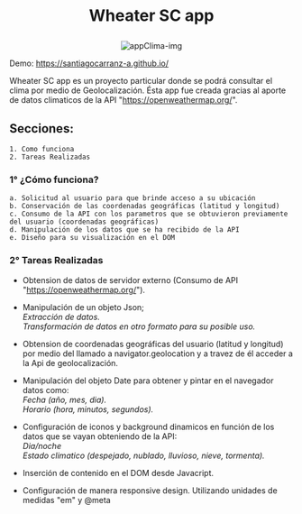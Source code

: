 # <p align ="center">Wheater SC app</p>
<p align ="center">
  <img src="https://github.com/santiagocarranz-a/santiagocarranz-a.github.io/blob/6182f24b13fd441aed308f2c530448862ea37d9b/apcli.png" alt="appClima-img"/>
  <br>
</p>

Demo:
https://santiagocarranz-a.github.io/

Wheater SC app es un proyecto particular donde se podrá consultar el clima por medio de Geolocalización.
Ésta app fue creada gracias al aporte de datos climaticos de la API "https://openweathermap.org/".


## Secciones:
```
1. Como funciona
2. Tareas Realizadas
```

### 1° ¿Cómo funciona?
```
a. Solicitud al usuario para que brinde acceso a su ubicación
b. Conservación de las coordenadas geográficas (latitud y longitud)
c. Consumo de la API con los parametros que se obtuvieron previamente del usuario (coordenadas geográficas)
d. Manipulación de los datos que se ha recibido de la API 
e. Diseño para su visualización en el DOM
```

### 2° Tareas Realizadas

* Obtension de datos de servidor externo (Consumo de API "https://openweathermap.org/").

* Manipulación de un objeto Json;<br>
*Extracción de datos.* <br>
*Transformación de datos en otro formato para su posible uso.*

* Obtension de coordenadas geográficas del usuario (latitud y longitud) por medio del llamado a navigator.geolocation y a travez de él acceder a la Api de geolocalización.

* Manipulación del objeto Date para obtener y pintar en el navegador datos como:<br>
*Fecha (año, mes, dia).* <br>
*Horario (hora, minutos, segundos).*

* Configuración de iconos y background dinamicos en función de los datos que se vayan obteniendo de la API:<br>
*Dia/noche* <br>
*Estado climatico (despejado, nublado, lluvioso, nieve, tormenta).*

* Inserción de contenido en el DOM desde Javacript.

* Configuración de manera responsive design. Utilizando unidades de medidas "em" y @meta





